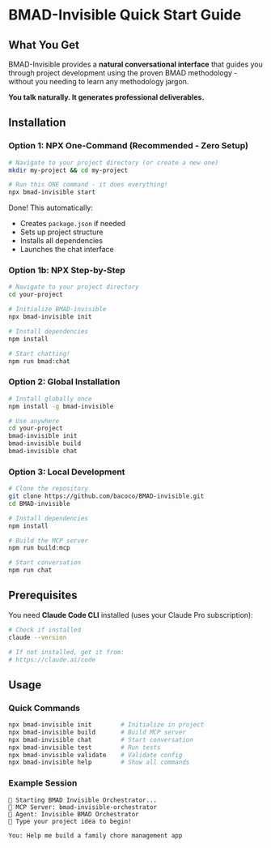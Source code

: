 # BMAD-Invisible Quick Start Guide

## What You Get

BMAD-Invisible provides a **natural conversational interface** that guides you through project development using the proven BMAD methodology - without you needing to learn any methodology jargon.

**You talk naturally. It generates professional deliverables.**

## Installation

### Option 1: NPX One-Command (Recommended - Zero Setup)

```bash
# Navigate to your project directory (or create a new one)
mkdir my-project && cd my-project

# Run this ONE command - it does everything!
npx bmad-invisible start
```

Done! This automatically:

- Creates `package.json` if needed
- Sets up project structure
- Installs all dependencies
- Launches the chat interface

### Option 1b: NPX Step-by-Step

```bash
# Navigate to your project directory
cd your-project

# Initialize BMAD-invisible
npx bmad-invisible init

# Install dependencies
npm install

# Start chatting!
npm run bmad:chat
```

### Option 2: Global Installation

```bash
# Install globally once
npm install -g bmad-invisible

# Use anywhere
cd your-project
bmad-invisible init
bmad-invisible build
bmad-invisible chat
```

### Option 3: Local Development

```bash
# Clone the repository
git clone https://github.com/bacoco/BMAD-invisible.git
cd BMAD-invisible

# Install dependencies
npm install

# Build the MCP server
npm run build:mcp

# Start conversation
npm run chat
```

## Prerequisites

You need **Claude Code CLI** installed (uses your Claude Pro subscription):

```bash
# Check if installed
claude --version

# If not installed, get it from:
# https://claude.ai/code
```

## Usage

### Quick Commands

```bash
npx bmad-invisible init        # Initialize in project
npx bmad-invisible build       # Build MCP server
npx bmad-invisible chat        # Start conversation
npx bmad-invisible test        # Run tests
npx bmad-invisible validate    # Validate config
npx bmad-invisible help        # Show all commands
```

### Example Session

```
🎯 Starting BMAD Invisible Orchestrator...
📡 MCP Server: bmad-invisible-orchestrator
🤖 Agent: Invisible BMAD Orchestrator
💬 Type your project idea to begin!

You: Help me build a family chore management app
```
